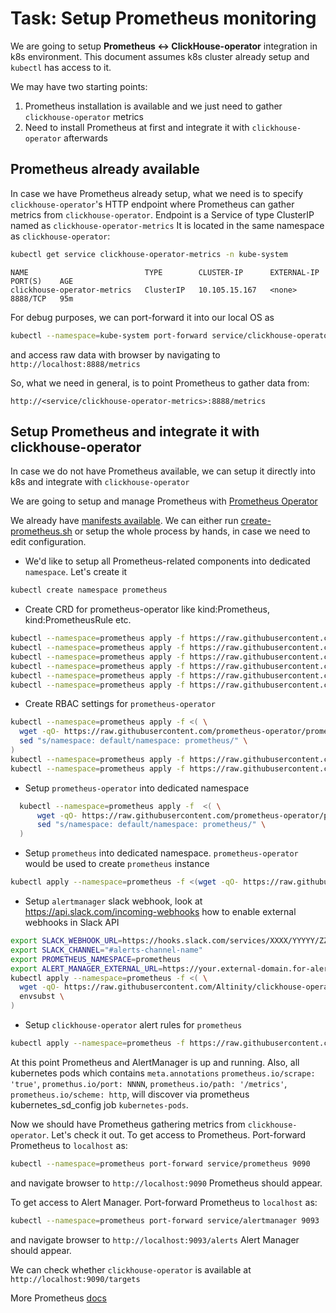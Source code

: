 # Task: Setup Prometheus monitoring

We are going to setup **Prometheus <-> ClickHouse-operator** integration in k8s environment.
This document assumes k8s cluster already setup and `kubectl` has access to it.

We may have two starting points:
1. Prometheus installation is available and we just need to gather `clickhouse-operator` metrics
1. Need to install Prometheus at first and integrate it with `clickhouse-operator` afterwards

## Prometheus already available
In case we have Prometheus already setup, what we need is to specify `clickhouse-operator`'s HTTP endpoint where Prometheus can gather metrics from `clickhouse-operator`.
Endpoint is a Service of type ClusterIP named as `clickhouse-operator-metrics` It is located in the same namespace as `clickhouse-operator`:
```bash
kubectl get service clickhouse-operator-metrics -n kube-system
```
```text
NAME                          TYPE        CLUSTER-IP      EXTERNAL-IP   PORT(S)    AGE
clickhouse-operator-metrics   ClusterIP   10.105.15.167   <none>        8888/TCP   95m
```

For debug purposes, we can port-forward it into our local OS as
```bash
kubectl --namespace=kube-system port-forward service/clickhouse-operator-metrics 8888
```
and access raw data with browser by navigating to `http://localhost:8888/metrics`

So, what we need in general, is to point Prometheus to gather data from: 
```text
http://<service/clickhouse-operator-metrics>:8888/metrics
```

## Setup Prometheus and integrate it with clickhouse-operator
In case we do not have Prometheus available, we can setup it directly into k8s and integrate with `clickhouse-operator` 

We are going to setup and manage Prometheus with [Prometheus Operator][prometheus-operator]

We already have [manifests available][deploy-prometheus]. 
We can either run [create-prometheus.sh][create-prometheus.sh] or setup the whole process by hands, in case we need to edit configuration.

  - We'd like to setup all Prometheus-related components into dedicated `namespace`. Let's create it
  ```bash
  kubectl create namespace prometheus
  ```
  
  - Create CRD for prometheus-operator like kind:Prometheus, kind:PrometheusRule etc.
  ```bash
  kubectl --namespace=prometheus apply -f https://raw.githubusercontent.com/prometheus-operator/prometheus-operator/master/example/prometheus-operator-crd/monitoring.coreos.com_prometheuses.yaml
  kubectl --namespace=prometheus apply -f https://raw.githubusercontent.com/prometheus-operator/prometheus-operator/master/example/prometheus-operator-crd/monitoring.coreos.com_prometheusrules.yaml
  kubectl --namespace=prometheus apply -f https://raw.githubusercontent.com/prometheus-operator/prometheus-operator/master/example/prometheus-operator-crd/monitoring.coreos.com_alertmanagers.yaml
  kubectl --namespace=prometheus apply -f https://raw.githubusercontent.com/prometheus-operator/prometheus-operator/master/example/prometheus-operator-crd/monitoring.coreos.com_podmonitors.yaml
  kubectl --namespace=prometheus apply -f https://raw.githubusercontent.com/prometheus-operator/prometheus-operator/master/example/prometheus-operator-crd/monitoring.coreos.com_servicemonitors.yaml
  kubectl --namespace=prometheus apply -f https://raw.githubusercontent.com/prometheus-operator/prometheus-operator/master/example/prometheus-operator-crd/monitoring.coreos.com_thanosrulers.yaml
  ```

  - Create RBAC settings for `prometheus-operator`
  ```bash
  kubectl --namespace=prometheus apply -f <( \
    wget -qO- https://raw.githubusercontent.com/prometheus-operator/prometheus-operator/master/example/rbac/prometheus/prometheus-cluster-role-binding.yaml | \
    sed "s/namespace: default/namespace: prometheus/" \
  )
  kubectl --namespace=prometheus apply -f https://raw.githubusercontent.com/prometheus-operator/prometheus-operator/master/example/rbac/prometheus/prometheus-cluster-role.yaml
  kubectl --namespace=prometheus apply -f https://raw.githubusercontent.com/prometheus-operator/prometheus-operator/master/example/rbac/prometheus/prometheus-service-account.yaml
  ```

  - Setup `prometheus-operator` into dedicated namespace
  ```bash
    kubectl --namespace=prometheus apply -f  <( \
        wget -qO- https://raw.githubusercontent.com/prometheus-operator/prometheus-operator/master/bundle.yaml | \
        sed "s/namespace: default/namespace: prometheus/" \
    )
  ```
    
  - Setup `prometheus` into dedicated namespace. `prometheus-operator` would be used to create `prometheus` instance
  ```bash
  kubectl apply --namespace=prometheus -f <(wget -qO- https://raw.githubusercontent.com/Altinity/clickhouse-operator/master/deploy/prometheus/prometheus-template.yaml | PROMETHEUS_NAMESPACE=prometheus envsubst)
  ```

  - Setup `alertmanager` slack webhook, look at https://api.slack.com/incoming-webhooks how to enable external webhooks in Slack API
  ```bash
  export SLACK_WEBHOOK_URL=https://hooks.slack.com/services/XXXX/YYYYY/ZZZZZ
  export SLACK_CHANNEL="#alerts-channel-name"
  export PROMETHEUS_NAMESPACE=prometheus
  export ALERT_MANAGER_EXTERNAL_URL=https://your.external-domain.for-alertmanger/    
  kubectl apply --namespace=prometheus -f <( \
    wget -qO- https://raw.githubusercontent.com/Altinity/clickhouse-operator/master/deploy/prometheus/prometheus-alertmanager-template.yaml | \
    envsubst \
  )
  ```

  - Setup `clickhouse-operator` alert rules for `prometheus`
  ```bash
  kubectl apply --namespace=prometheus -f https://raw.githubusercontent.com/Altinity/clickhouse-operator/master/deploy/prometheus/prometheus-alert-rules-clickhouse.yaml
  ```
    
At this point Prometheus and AlertManager is up and running. Also, all kubernetes pods which contains `meta.annotations` `prometheus.io/scrape: 'true'`, `promethus.io/port: NNNN`, `prometheus.io/path: '/metrics'`, `prometheus.io/scheme: http`, will discover via prometheus kubernetes_sd_config job `kubernetes-pods`.

Now we should have Prometheus gathering metrics from `clickhouse-operator`. Let's check it out.
To get access to Prometheus. Port-forward Prometheus to `localhost` as:
```bash
kubectl --namespace=prometheus port-forward service/prometheus 9090
```
and navigate browser to `http://localhost:9090` Prometheus should appear.

To get access to Alert Manager. Port-forward Prometheus to `localhost` as:
```bash
kubectl --namespace=prometheus port-forward service/alertmanager 9093
```
and navigate browser to `http://localhost:9093/alerts` Alert Manager should appear.

We can check whether `clickhouse-operator` is available at `http://localhost:9090/targets`

More Prometheus [docs][prometheus-docs]

[prometheus-operator]: https://coreos.com/operators/prometheus/docs/latest/
[deploy-prometheus]: ../deploy/prometheus/
[create-prometheus.sh]: ../deploy/prometheus/create-prometheus.sh
[prometheus-docs]: https://prometheus.io/docs/introduction/overview/
